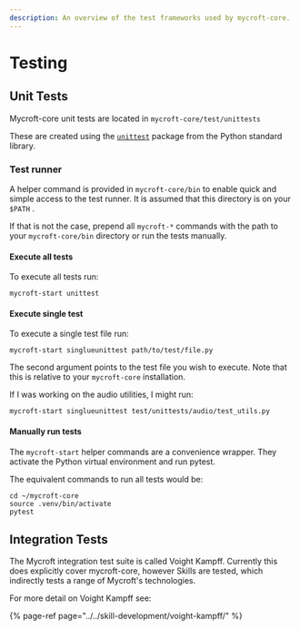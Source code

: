 ```yaml
---
description: An overview of the test frameworks used by mycroft-core.
---
```


# Testing

## Unit Tests

Mycroft-core unit tests are located in `mycroft-core/test/unittests`

These are created using the [`unittest`](https://docs.python.org/3/library/unittest.html) package from the Python standard library.

### Test runner

A helper command is provided in `mycroft-core/bin` to enable quick and simple access to the test runner. It is assumed that this directory is on your `$PATH` .

If that is not the case, prepend all `mycroft-*` commands with the path to your `mycroft-core/bin` directory or run the tests manually.

#### Execute all tests

To execute all tests run:

```text
mycroft-start unittest
```

#### Execute single test

To execute a single test file run:

```text
mycroft-start singlueunittest path/to/test/file.py
```

The second argument points to the test file you wish to execute. Note that this is relative to your `mycroft-core` installation.

If I was working on the audio utilities, I might run:

```text
mycroft-start singlueunittest test/unittests/audio/test_utils.py
```

#### Manually run tests

The `mycroft-start` helper commands are a convenience wrapper. They activate the Python virtual environment and run pytest.

The equivalent commands to run all tests would be:

```text
cd ~/mycroft-core
source .venv/bin/activate
pytest
```

## Integration Tests

The Mycroft integration test suite is called Voight Kampff. Currently this does explicitly cover mycroft-core, however Skills are tested, which indirectly tests a range of Mycroft's technologies.

For more detail on Voight Kampff see:

{% page-ref page="../../skill-development/voight-kampff/" %}

